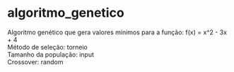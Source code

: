 # algoritmo_genetico
Algoritmo genético que gera valores mínimos para a função: f(x) = x^2 - 3x + 4 <br />
Método de seleção: torneio <br />
Tamanho da população: input <br />
Crossover: random
